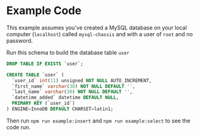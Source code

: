 # Example Code

This example assumes you've created a MySQL database on your local computer (`localhost`) called `mysql-chassis` and with a user of `root` and no password.

Run this schema to build the database table `user`

```sql
DROP TABLE IF EXISTS `user`;

CREATE TABLE `user` (
  `user_id` int(11) unsigned NOT NULL AUTO_INCREMENT,
  `first_name` varchar(30) NOT NULL DEFAULT '',
  `last_name` varchar(30) NOT NULL DEFAULT '',
  `datetime_added` datetime DEFAULT NULL,
  PRIMARY KEY (`user_id`)
) ENGINE=InnoDB DEFAULT CHARSET=latin1;
```

Then run `npm run example:insert` and `npm run example:select` to see the code run.
